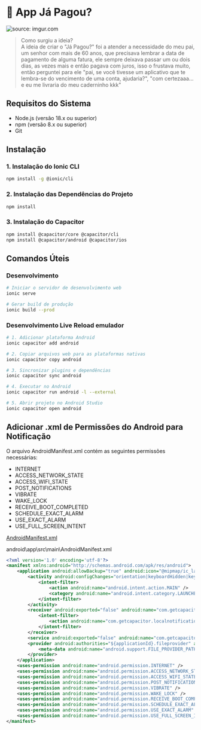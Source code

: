 # 📱 App Já Pagou?
<img src="https://i.imgur.com/PNcKQi2.png" title="source: imgur.com" />

> Como surgiu a ideia?  <br>
A ideia de criar o "Já Pagou?" foi a atender a necessidade do meu pai, um senhor com mais de 60 anos, que precisava lembrar a data de pagamento de alguma fatura, ele sempre deixava passar um ou dois dias, as vezes mais e então pagava com juros, isso o frustava muito, então perguntei para ele "pai, se você tivesse um aplicativo que te lembra-se do vencimento de uma conta, ajudaria?", "com certezaaa... e eu me livraria do meu caderninho kkk" 

## Requisitos do Sistema

- Node.js (versão 18.x ou superior)
- npm (versão 8.x ou superior)
- Git

## Instalação

### 1. Instalação do Ionic CLI

```bash
npm install -g @ionic/cli
```

### 2. Instalação das Dependências do Projeto

```bash
npm install
```

### 3. Instalação do Capacitor

```bash
npm install @capacitor/core @capacitor/cli
npm install @capacitor/android @capacitor/ios
```

## Comandos Úteis

### Desenvolvimento

```bash
# Iniciar o servidor de desenvolvimento web
ionic serve

# Gerar build de produção
ionic build --prod
```

### Desenvolvimento Live Reload emulador

```bash
# 1. Adicionar plataforma Android
ionic capacitor add android

# 2. Copiar arquivos web para as plataformas nativas
ionic capacitor copy android

# 3. Sincronizar plugins e dependências
ionic capacitor sync android

# 4. Executar no Android
ionic capacitor run android -l --external

# 5. Abrir projeto no Android Studio
ionic capacitor open android

```

## Adicionar .xml de Permissões do Android para Notificação

O arquivo AndroidManifest.xml contém as seguintes permissões necessárias:

- INTERNET
- ACCESS_NETWORK_STATE
- ACCESS_WIFI_STATE
- POST_NOTIFICATIONS
- VIBRATE
- WAKE_LOCK
- RECEIVE_BOOT_COMPLETED
- SCHEDULE_EXACT_ALARM
- USE_EXACT_ALARM
- USE_FULL_SCREEN_INTENT

[AndroidManifest.xml](android/app/src/main/AndroidManifest.xml)

android\app\src\main\AndroidManifest.xml

```xml
<?xml version='1.0' encoding='utf-8'?>
<manifest xmlns:android="http://schemas.android.com/apk/res/android">
    <application android:allowBackup="true" android:icon="@mipmap/ic_launcher" android:label="@string/app_name" android:roundIcon="@mipmap/ic_launcher_round" android:supportsRtl="true" android:theme="@style/AppTheme" android:usesCleartextTraffic="true">
        <activity android:configChanges="orientation|keyboardHidden|keyboard|screenSize|locale|smallestScreenSize|screenLayout|uiMode" android:exported="true" android:label="@string/title_activity_main" android:launchMode="singleTask" android:name=".MainActivity" android:theme="@style/AppTheme.NoActionBarLaunch">
            <intent-filter>
                <action android:name="android.intent.action.MAIN" />
                <category android:name="android.intent.category.LAUNCHER" />
            </intent-filter>
        </activity>
        <receiver android:exported="false" android:name="com.getcapacitor.CapacitorLocalNotificationReceiver">
            <intent-filter>
                <action android:name="com.getcapacitor.localnotification.NOTIFICATION_ACTION" />
            </intent-filter>
        </receiver>
        <service android:exported="false" android:name="com.getcapacitor.CapacitorLocalNotificationService" />
        <provider android:authorities="${applicationId}.fileprovider" android:exported="false" android:grantUriPermissions="true" android:name="androidx.core.content.FileProvider">
            <meta-data android:name="android.support.FILE_PROVIDER_PATHS" android:resource="@xml/file_paths" />
        </provider>
    </application>
    <uses-permission android:name="android.permission.INTERNET" />
    <uses-permission android:name="android.permission.ACCESS_NETWORK_STATE" />
    <uses-permission android:name="android.permission.ACCESS_WIFI_STATE" />
    <uses-permission android:name="android.permission.POST_NOTIFICATIONS" />
    <uses-permission android:name="android.permission.VIBRATE" />
    <uses-permission android:name="android.permission.WAKE_LOCK" />
    <uses-permission android:name="android.permission.RECEIVE_BOOT_COMPLETED" />
    <uses-permission android:name="android.permission.SCHEDULE_EXACT_ALARM" />
    <uses-permission android:name="android.permission.USE_EXACT_ALARM" />
    <uses-permission android:name="android.permission.USE_FULL_SCREEN_INTENT" />
</manifest>